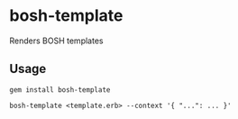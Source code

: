 # bosh-template

Renders BOSH templates

## Usage

```
gem install bosh-template

bosh-template <template.erb> --context '{ "...": ... }'
```
